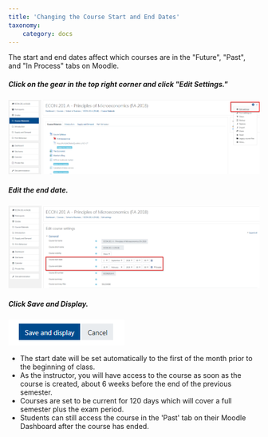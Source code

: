 ```yaml
---
title: 'Changing the Course Start and End Dates'
taxonomy:
    category: docs
---
```


The start and end dates affect which courses are in the "Future", "Past", and "In Process" tabs on Moodle.

##### Click on the gear in the top right corner and click "Edit Settings."

![](start-end.png)

##### Edit the end date.

![](start-end-dates.png)

##### Click Save and Display.

![](start-end-save.png)

- The start date will be set automatically to the first of the month prior to the beginning of class.
- As the instructor, you will have access to the course as soon as the course is created, about 6 weeks before the end of the previous semester.
- Courses are set to be current for 120 days which will cover a full semester plus the exam period.
- Students can still access the course in the 'Past' tab on their Moodle Dashboard after the course has ended.
